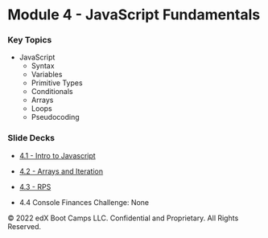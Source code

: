 # Module 4 - JavaScript Fundamentals

### Key Topics

* JavaScript
  * Syntax
  * Variables
  * Primitive Types
  * Conditionals
  * Arrays
  * Loops
  * Pseudocoding


### Slide Decks

* [4.1 - Intro to Javascript](https://docs.google.com/presentation/d/1wBCGkC6DOS8evM0fmn1zgnpmeZblNoLzP-C4JXO3gN0/edit?usp=sharing)
  
* [4.2 - Arrays and Iteration](https://docs.google.com/presentation/d/10_-SahlvDiYn73s6nnkDKuj4YdQUd23A9mB6UgCIJ_w/edit?usp=sharing)
  
* [4.3 - RPS](https://docs.google.com/presentation/d/1OgHM3TBgfeEv3ZKphgrpMzznBnLgJL0HLGT1Ap1kYEQ/edit?usp=sharing)
  
* 4.4 Console Finances Challenge: None

© 2022 edX Boot Camps LLC. Confidential and Proprietary. All Rights Reserved.
